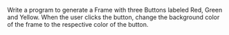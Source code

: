 Write a program to generate a Frame with three Buttons labeled Red,
Green and Yellow. When the user clicks the button, change the
background color of the frame to the respective color of the button.
